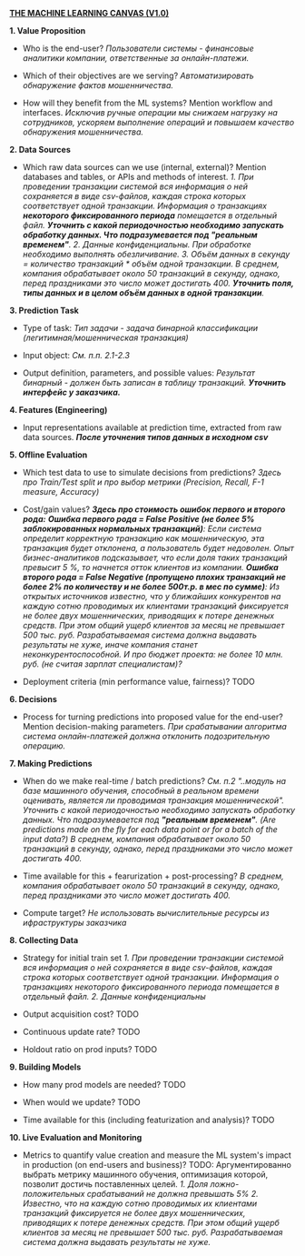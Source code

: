 [**THE MACHINE LEARNING CANVAS (V1.0)**](https://ml-ops.org/content/phase-zero#machine-learning-canvas)

**1. Value Proposition**
- Who is the end-user?
_Пользователи системы - финансовые аналитики компании, ответственные за онлайн-платежи._

- Which of their objectives are we serving?
_Автоматизировать обнаружение фактов мошенничества._

- How will they benefit from the ML systems? Mention workflow and interfaces.
_Исключив ручные операции мы снижаем нагрузку на сотрудников, ускоряем выполнение операций и повышаем качество обнаружения мошенничества._

**2. Data Sources**
- Which raw data sources can we use (internal, external)? Mention databases and tables, or APIs and methods of interest.
_1. При проведении транзакции системой вся информация о ней сохраняется в виде csv-файлов, каждая строка которых соответствует одной транзакции. Информация о транзакциях **некоторого фиксированного периода** помещается в отдельный файл. **Уточнить с какой периодочностью необходимо запускать обработку данных. Что подразумевается под "реальным временем"**._
_2. Данные конфиденциальны. При обработке необходимо выполнять обезличивание._
_3. Объём данных в секунду = количество транзакций * объём одной транзакции. В среднем, компания обрабатывает около 50 транзакций в секунду, однако, перед праздниками это число может достигать 400. **Уточнить поля, типы данных и в целом объём данных в одной транзакции**._


**3. Prediction Task**
- Type of task:
_Тип задачи - задача бинарной классификации (легитимная/мошенническая транзакция)_

- Input object:
_См. п.п. 2.1-2.3_

- Output definition, parameters, and possible values:
_Результат бинарный - должен быть записан в таблицу транзакций. **Уточнить интерфейс у заказчика.**_


**4. Features (Engineering)**
- Input representations available at prediction time, extracted from raw data sources.
_**После уточнения типов данных в исходном csv**_


**5. Offline Evaluation**
- Which test data to use to simulate decisions from predictions?
_Здесь про Train/Test split и про выбор метрики (Precision, Recall, F-1 measure, Accuracy)_

- Cost/gain values?
_**Здесь про стоимость ошибок первого и второго рода:**_
_**Ошибка первого рода = False Positive (не более 5% заблокированных нормальных транзакций)**: Если система определит корректную транзакцию как мошенническую, эта транзакция будет отклонена, а пользователь будет недоволен. Опыт бизнес-аналитиков подсказывает, что если доля таких транзакций превысит 5 %, то начнется отток клиентов из компании._
_**Ошибка второго рода = False Negative (пропущено плохих транзакций не более 2% по количеству и не более 500т.р. в мес по сумме)**: Из открытых источников известно, что у ближайших конкурентов на каждую сотню проводимых их клиентами транзакций фиксируется не более двух мошеннических, приводящих к потере денежных средств. При этом общий ущерб клиентов за месяц не превышает 500 тыс. руб. Разрабатываемая система должна выдавать результаты не хуже, иначе компания станет неконкурентоспособной._
_И про бюджет проекта: не более 10 млн. руб. (не считая зарплат специалистам)?_

- Deployment criteria (min performance value, fairness)?
TODO

**6. Decisions**
- Process for turning predictions into proposed value for the end-user? Mention decision-making parameters.
_При срабатывании алгоритма система онлайн-платежей должна отклонить подозрительную операцию._


**7. Making Predictions**
- When do we make real-time / batch predictions?
_См. п.2 "..модуль на базе машинного обучения, способный в реальном времени оценивать, является
ли проводимая транзакция мошеннической". Уточнить с какой периодочностью необходимо запускать обработку данных. Что подразумевается под **"реальным временем"**.
(Are predictions made on the fly for each data point or for a batch of the input data?)
В среднем, компания обрабатывает около 50 транзакций в секунду, однако, перед праздниками это число может достигать 400._

- Time available for this + fearurization + post-processing?
_В среднем, компания обрабатывает около 50 транзакций в секунду, однако, перед праздниками это число может достигать 400._

- Compute target?
_Не использовать вычислительные ресурсы из ифраструктуры заказчика_


**8. Collecting Data**
- Strategy for initial train set
_1. При проведении транзакции системой вся информация о ней сохраняется в виде csv-файлов, каждая строка которых соответствует одной транзакции. Информация о транзакциях некоторого фиксированного периода помещается в отдельный файл._
_2. Данные конфиденциальны_

- Output acquisition cost?
TODO

- Continuous update rate?
TODO

- Holdout ratio on prod inputs?
TODO


**9. Building Models**
- How many prod models are needed?
TODO

- When would we update?
TODO

- Time available for this (including featurization and analysis)?
TODO


**10. Live Evaluation and Monitoring**
- Metrics to quantify value creation and measure the ML system's impact in production (on end-users and business)?
TODO: Аргументированно выбрать метрику машинного обучения, оптимизация которой, позволит достичь поставленных целей.
_1. Доля ложно-положительных срабатываний не должна превышать 5%_
_2. Известно, что на каждую сотню проводимых их клиентами транзакций фиксируется не более двух мошеннических, приводящих к потере денежных средств. При этом общий ущерб клиентов за месяц не превышает 500 тыс. руб. Разрабатываемая система должна выдавать результаты не хуже._
